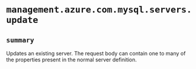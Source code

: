 # `management.azure.com.mysql.servers.update`

## `summary`
Updates an existing server. The request body can contain one to many of the properties present in the normal server definition.


